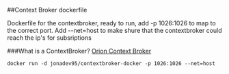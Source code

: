 ##Context Broker dockerfile

Dockerfile for the contextbroker, ready to run, add -p 1026:1026 to map to the correct port. Add --net=host to make shure that the contextbroker could reach the ip's for subsriptions


###What is a ContextBroker?
[Orion Context Broker](http://catalogue.fiware.org/enablers/publishsubscribe-context-broker-orion-context-broker)

```docker run -d jonadev95/contextbroker-docker -p 1026:1026 --net=host ``` 
